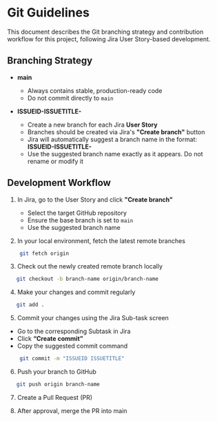 # Git Guidelines

This document describes the Git branching strategy and contribution workflow for this project, following Jira User Story-based development.

## Branching Strategy

- **main**  
    - Always contains stable, production-ready code
    - Do not commit directly to `main`

- **ISSUEID-ISSUETITLE-**  
    - Create a new branch for each Jira **User Story**
    - Branches should be created via Jira's **"Create branch"** button  
    - Jira will automatically suggest a branch name in the format: **ISSUEID-ISSUETITLE-**
    - Use the suggested branch name exactly as it appears. Do not rename or modify it

## Development Workflow

1. In Jira, go to the User Story and click **"Create branch"**  
   - Select the target GitHub repository  
   - Ensure the base branch is set to `main`  
   - Use the suggested branch name

2. In your local environment, fetch the latest remote branches

```bash
    git fetch origin
```

3.	Check out the newly created remote branch locally

```bash
   git checkout -b branch-name origin/branch-name
```

4.	Make your changes and commit regularly

```bash
   git add .
```

5.	Commit your changes using the Jira Sub-task screen

- Go to the corresponding Subtask in Jira
- Click **“Create commit”**
- Copy the suggested commit command

```bash
    git commit -m "ISSUEID ISSUETITLE"
```

6.	Push your branch to GitHub

```bash
   git push origin branch-name
```

7.	Create a Pull Request (PR)

8.	After approval, merge the PR into main